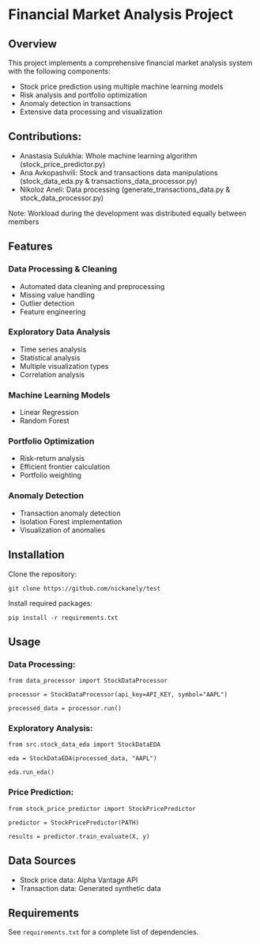 # Financial Market Analysis Project
## Overview

This project implements a comprehensive financial market analysis system with the following components:

- Stock price prediction using multiple machine learning models
- Risk analysis and portfolio optimization
- Anomaly detection in transactions
- Extensive data processing and visualization

## Contributions:
- Anastasia Sulukhia: Whole machine learning algorithm (stock_price_predictor.py)
- Ana Avkopashvili: Stock and transactions data manipulations (stock_data_eda.py & transactions_data_processor.py)
- Nikoloz Aneli: Data processing (generate_transactions_data.py & stock_data_processor.py)

Note: Workload during the development was distributed equally between members

## Features

### Data Processing & Cleaning

- Automated data cleaning and preprocessing
- Missing value handling
- Outlier detection
- Feature engineering

### Exploratory Data Analysis

- Time series analysis
- Statistical analysis
- Multiple visualization types
- Correlation analysis


### Machine Learning Models

- Linear Regression
- Random Forest


### Portfolio Optimization

- Risk-return analysis
- Efficient frontier calculation
- Portfolio weighting


### Anomaly Detection

- Transaction anomaly detection
- Isolation Forest implementation
- Visualization of anomalies



## Installation

Clone the repository:

`git clone https://github.com/nickanely/test`

Install required packages:

`pip install -r requirements.txt`

## Usage

### Data Processing:

`from data_processor import StockDataProcessor`

`processor = StockDataProcessor(api_key=API_KEY, symbol="AAPL")`

`processed_data = processor.run()`

### Exploratory Analysis:

`from src.stock_data_eda import StockDataEDA`

`eda = StockDataEDA(processed_data, "AAPL")`

`eda.run_eda()`

### Price Prediction:

`from stock_price_predictor import StockPricePredictor`

`predictor = StockPricePredictor(PATH)`

`results = predictor.train_evaluate(X, y)`

## Data Sources

- Stock price data: Alpha Vantage API
- Transaction data: Generated synthetic data

## Requirements
See `requirements.txt` for a complete list of dependencies.


